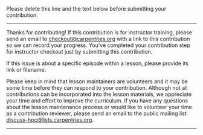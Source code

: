 Please delete this line and the text below before submitting your contribution.

---

Thanks for contributing! If this contribution is for instructor training, please send an email to checkout@carpentries.org with a link to this contribution so we can record your progress. You’ve completed your contribution step for instructor checkout just by submitting this contribution.  

If this issue is about a specific episode within a lesson, please provide its link or filename.

Please keep in mind that lesson maintainers are volunteers and it may be some time before they can respond to your contribution. Although not all contributions can be incorporated into the lesson materials, we appreciate your time and effort to improve the curriculum.  If you have any questions about the lesson maintenance process or would like to volunteer your time as a contribution reviewer, please send an email to the public mailing list discuss-hpc@lists.carpentries.org.

---
